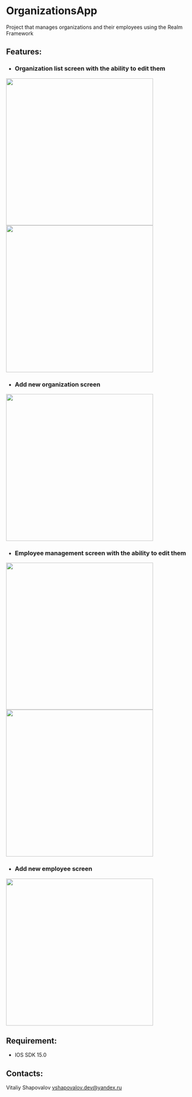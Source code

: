 # OrganizationsApp
Project that manages organizations and their employees using the Realm Framework

## Features:

- ### Organization list screen with the ability to edit them

<div>
<img src="https://github.com/reoxidant/OrganizationsApp/blob/main/Screenshots/organization-list.png" width=400/>
<img src="https://github.com/reoxidant/OrganizationsApp/blob/main/Screenshots/edit-organization.png" width=400/>
</div>

- ### Add new organization screen

<img src="https://github.com/reoxidant/OrganizationsApp/blob/main/Screenshots/neworganization.png" width=400/>

- ### Employee management screen with the ability to edit them

<div>
<img src="https://github.com/reoxidant/OrganizationsApp/blob/main/Screenshots/manage-employee.png" width=400/>
<img src="https://github.com/reoxidant/OrganizationsApp/blob/main/Screenshots/edit-employee.png" width=400/>
</div>

- ### Add new employee screen

<img src="https://github.com/reoxidant/OrganizationsApp/blob/main/Screenshots/newemployee.png" width=400/>

## Requirement:

- IOS SDK 15.0

## Contacts:

Vitaliy Shapovalov vshapovalov.dev@yandex.ru
